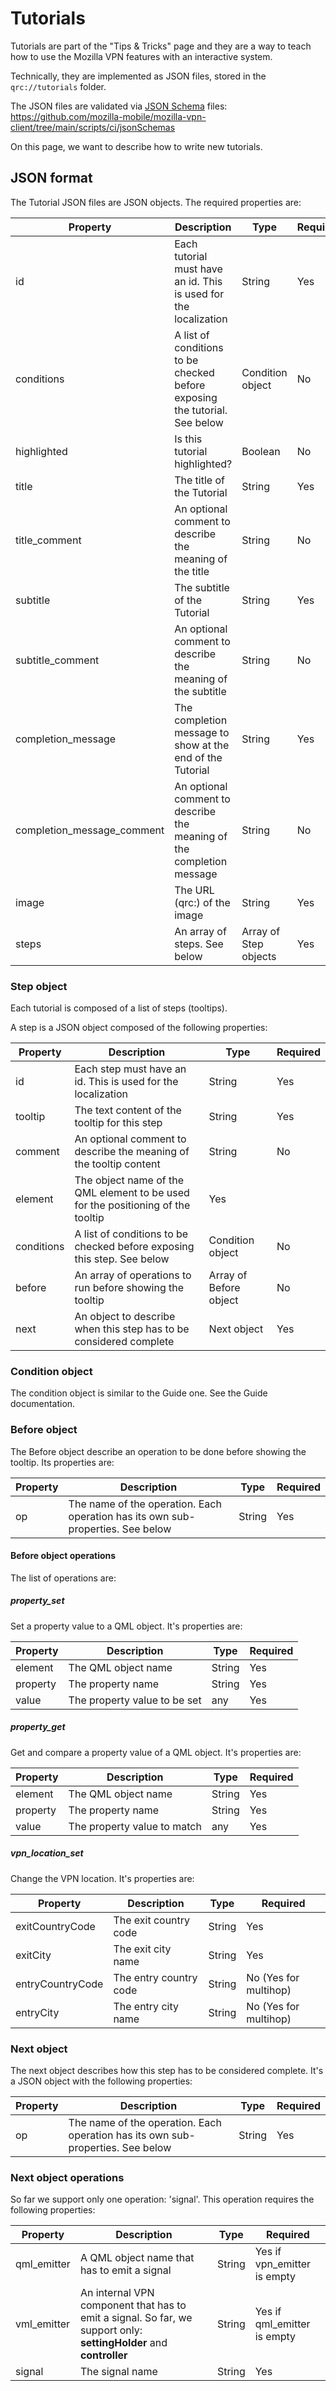 # Tutorials

Tutorials are part of the "Tips & Tricks" page and they are a way to teach how
to use the Mozilla VPN features with an interactive system.

Technically, they are implemented as JSON files, stored in the `qrc://tutorials`
folder.

The JSON files are validated via [JSON Schema](https://json-schema.org/) files:
https://github.com/mozilla-mobile/mozilla-vpn-client/tree/main/scripts/ci/jsonSchemas

On this page, we want to describe how to write new tutorials.

## JSON format

The Tutorial JSON files are JSON objects. The required properties are:

| Property | Description | Type | Required |
| --- | --- | --- | --- |
| id | Each tutorial must have an id. This is used for the localization | String | Yes |
| conditions | A list of conditions to be checked before exposing the tutorial. See below | Condition object | No |
| highlighted | Is this tutorial highlighted? | Boolean | No |
| title | The title of the Tutorial | String | Yes |
| title_comment | An optional comment to describe the meaning of the title | String | No |
| subtitle | The subtitle of the Tutorial | String | Yes |
| subtitle_comment | An optional comment to describe the meaning of the subtitle | String | No |
| completion_message | The completion message to show at the end of the Tutorial | String | Yes |
| completion_message_comment | An optional comment to describe the meaning of the completion message | String | No |
| image | The URL (qrc:) of the image | String | Yes |
| steps | An array of steps. See below | Array of Step objects | Yes |

### Step object

Each tutorial is composed of a list of steps (tooltips).

A step is a JSON object composed of the following properties:

| Property | Description | Type | Required |
| --- | --- | --- | --- |
| id | Each step must have an id. This is used for the localization | String | Yes |
| tooltip | The text content of the tooltip for this step | String | Yes |
| comment | An optional comment to describe the meaning of the tooltip content | String | No | 
| element | The object name of the QML element to be used for the positioning of the tooltip | Yes |
| conditions | A list of conditions to be checked before exposing this step. See below | Condition object | No |
| before | An array of operations to run before showing the tooltip | Array of Before object | No |
| next | An object to describe when this step has to be considered complete | Next object | Yes |

### Condition object

The condition object is similar to the Guide one. See the Guide documentation.

### Before object

The Before object describe an operation to be done before showing the tooltip.  Its properties are:

| Property | Description | Type | Required |
| --- | --- | --- | --- |
| op | The name of the operation. Each operation has its own sub-properties. See below | String | Yes |

#### Before object operations

The list of operations are:

##### property_set
Set a property value to a QML object. It's properties are:

| Property | Description | Type | Required |
| --- | --- | --- | --- |
| element | The QML object name | String | Yes |
| property | The property name | String | Yes |
| value | The property value to be set | any | Yes |

##### property_get
Get and compare a property value of a QML object. It's properties are:

| Property | Description | Type | Required |
| --- | --- | --- | --- |
| element | The QML object name | String | Yes |
| property | The property name | String | Yes |
| value | The property value to match | any | Yes |

##### vpn_location_set
Change the VPN location. It's properties are:

| Property | Description | Type | Required |
| --- | --- | --- | --- |
| exitCountryCode | The exit country code | String | Yes |
| exitCity | The exit city name | String | Yes |
| entryCountryCode | The entry country code | String | No (Yes for multihop) |
| entryCity | The entry city name | String | No (Yes for multihop) |

### Next object

The next object describes how this step has to be considered complete. It's a JSON object with the following properties:

| Property | Description | Type | Required |
| --- | --- | --- | --- |
| op | The name of the operation. Each operation has its own sub-properties. See below | String | Yes |


### Next object operations

So far we support only one operation: 'signal'. This operation requires the following properties:

| Property | Description | Type | Required |
| --- | --- | --- | --- |
| qml_emitter | A QML object name that has to emit a signal | String | Yes if vpn_emitter is empty |
| vml_emitter | An internal VPN component that has to emit a signal. So far, we support only: **settingHolder** and **controller** | String | Yes if qml_emitter is empty |
| signal | The signal name | String | Yes |
